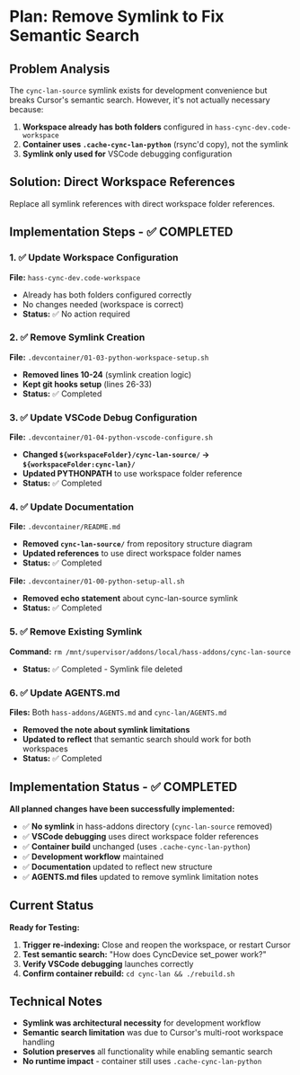 <!-- 9703c891-e072-4b1d-9310-a11b8501b2ca 90ff178b-d20e-4715-875f-afa924d7b5fe -->
# Plan: Remove Symlink to Fix Semantic Search

## Problem Analysis

The `cync-lan-source` symlink exists for development convenience but breaks Cursor's semantic search. However, it's not actually necessary because:

1. **Workspace already has both folders** configured in `hass-cync-dev.code-workspace`
2. **Container uses `.cache-cync-lan-python`** (rsync'd copy), not the symlink
3. **Symlink only used for** VSCode debugging configuration

## Solution: Direct Workspace References

Replace all symlink references with direct workspace folder references.

## Implementation Steps - ✅ COMPLETED

### 1. ✅ Update Workspace Configuration

**File:** `hass-cync-dev.code-workspace`

- Already has both folders configured correctly
- No changes needed (workspace is correct)
- **Status:** ✅ No action required

### 2. ✅ Remove Symlink Creation

**File:** `.devcontainer/01-03-python-workspace-setup.sh`

- **Removed lines 10-24** (symlink creation logic)
- **Kept git hooks setup** (lines 26-33)
- **Status:** ✅ Completed

### 3. ✅ Update VSCode Debug Configuration

**File:** `.devcontainer/01-04-python-vscode-configure.sh`

- **Changed `${workspaceFolder}/cync-lan-source/` → `${workspaceFolder:cync-lan}/`**
- **Updated PYTHONPATH** to use workspace folder reference
- **Status:** ✅ Completed

### 4. ✅ Update Documentation

**File:** `.devcontainer/README.md`

- **Removed `cync-lan-source/`** from repository structure diagram
- **Updated references** to use direct workspace folder names
- **Status:** ✅ Completed

**File:** `.devcontainer/01-00-python-setup-all.sh`

- **Removed echo statement** about cync-lan-source symlink
- **Status:** ✅ Completed

### 5. ✅ Remove Existing Symlink

**Command:** `rm /mnt/supervisor/addons/local/hass-addons/cync-lan-source`

- **Status:** ✅ Completed - Symlink file deleted

### 6. ✅ Update AGENTS.md

**Files:** Both `hass-addons/AGENTS.md` and `cync-lan/AGENTS.md`

- **Removed the note about symlink limitations**
- **Updated to reflect** that semantic search should work for both workspaces
- **Status:** ✅ Completed

## Implementation Status - ✅ COMPLETED

**All planned changes have been successfully implemented:**

- ✅ **No symlink** in hass-addons directory (`cync-lan-source` removed)
- ✅ **VSCode debugging** uses direct workspace folder references
- ✅ **Container build** unchanged (uses `.cache-cync-lan-python`)
- ✅ **Development workflow** maintained
- ✅ **Documentation** updated to reflect new structure
- ✅ **AGENTS.md files** updated to remove symlink limitation notes

## Current Status

**Ready for Testing:**

1. **Trigger re-indexing:** Close and reopen the workspace, or restart Cursor
2. **Test semantic search:** "How does CyncDevice set_power work?"
3. **Verify VSCode debugging** launches correctly
4. **Confirm container rebuild:** `cd cync-lan && ./rebuild.sh`

## Technical Notes

- **Symlink was architectural necessity** for development workflow
- **Semantic search limitation** was due to Cursor's multi-root workspace handling
- **Solution preserves** all functionality while enabling semantic search
- **No runtime impact** - container still uses `.cache-cync-lan-python`